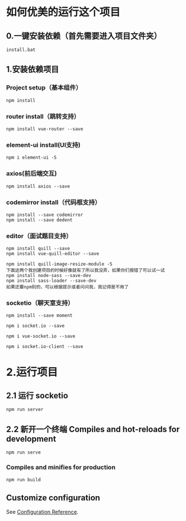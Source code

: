 # 如何优美的运行这个项目
## 0.一键安装依赖（首先需要进入项目文件夹）
```
install.bat
```
## 1.安装依赖项目


### Project setup（基本组件）
```
npm install
```

### router install（跳转支持）

```
npm install vue-router --save
```

### element-ui install(UI支持)

```
npm i element-ui -S
```

### axios(前后端交互)
```
npm install axios --save
```

### codemirror install（代码框支持）
```
npm install --save codemirror
npm install --save dedent
```


### editor（面试题目支持）
```
npm install quill --save
npm install vue-quill-editor --save

npm install quill-image-resize-module -S
下面这两个我创建项目的时候好像就有了所以我没弄，如果你们报错了可以试一试
npm install node-sass --save-dev
npm install sass-loader --save-dev
如果还要npm别的，可以根据提示或者问问我，我记得是不用了
```

### socketio（聊天室支持）
```
npm install --save moment

npm i socket.io --save

npm i vue-socket.io --save

npm i socket.io-client --save
```

# 2.运行项目

## 2.1 运行 socketio
```
npm run server
```
## 2.2 新开一个终端   Compiles and hot-reloads for development
```
npm run serve
```

### Compiles and minifies for production
```
npm run build
```

## Customize configuration
See [Configuration Reference](https://cli.vuejs.org/config/).



